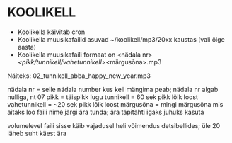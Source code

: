 # KOOLIKELL

* Koolikella käivitab cron
* Koolikella muusikafailid asuvad ~/koolikell/mp3/20xx kaustas (vali õige aasta)
* Koolikella muusikafaili formaat on <nädala nr>_<pikk/tunnikell/vahetunnikell>_<märgusõna>.mp3

Näiteks: 02_tunnikell_abba_happy_new_year.mp3

nädala nr = selle nädala number kus kell mängima peab; nädala nr algab nulliga, nt 07
pikk = täispikk lugu
tunnikell = 60 sek pikk lõik loost
vahetunnikell = ~20 sek pikk lõik loost
märgusõna = mingi märgusõna mis aitaks loo faili nime järgi ära tunda; ära täpitähti igaks juhuks kasuta

volumelevel faili sisse käib vajadusel heli võimendus detsibellides; üle 20 läheb suht käest ära
